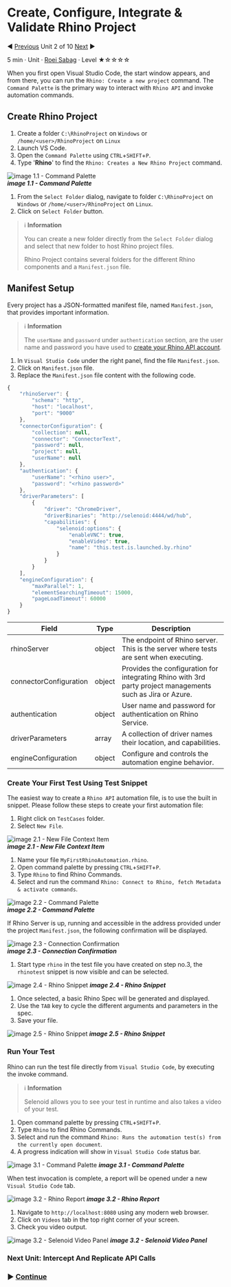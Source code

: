 # Create, Configure, Integrate & Validate Rhino Project

:arrow_backward: [Previous](./01.SetupOpenProjectApplication.md) Unit 2 of 10 [Next](./03.InterceptAndReplicateAPICalls.md) :arrow_forward:

5 min · Unit · [Roei Sabag](https://www.linkedin.com/in/roei-sabag-247aa18/) · Level ★☆☆☆☆

When you first open Visual Studio Code, the start window appears, and from there, you can run the `Rhino: Create a new project` command. The `Command Palette` is the primary way to interact with `Rhino API` and invoke automation commands.

## Create Rhino Project

1. Create a folder `C:\RhinoProject` on `Windows` or `/home/<user>/RhinoProject` on `Linux`
2. Launch VS Code.
3. Open the `Command Palette` using `CTRL`+`SHIFT`+`P`.
4. Type '**Rhino**' to find the `Rhino: Creates a New Rhino Project` command.
  
![image 1.1 - Command Palette](./Images/m01u02_1.png)  
_**image 1.1 - Command Palette**_  

1. From the `Select Folder` dialog, navigate to folder `C:\RhinoProject` on `Windows` or `/home/<user>/RhinoProject` on `Linux`.
2. Click on `Select Folder` button.  

> :information_source: **Information**
>  
> You can create a new folder directly from the `Select Folder` dialog and select that new folder to host Rhino project files.
>
> Rhino Project contains several folders for the different Rhino components and a `Manifest.json` file.

## Manifest Setup

Every project has a JSON-formatted manifest file, named `Manifest.json`, that provides important information.  

> :information_source: **Information**
>  
> The `userName` and `password` under `authentication` section, are the user name and password you have used to [create your Rhino API account](../Unit.CreateRhinoAccount.md).

1. In `Visual Studio Code` under the right panel, find the file `Manifest.json`.
2. Click on `Manifest.json` file.
3. Replace the `Manifest.json` file content with the following code.

```js
{
    "rhinoServer": {
        "schema": "http",
        "host": "localhost",
        "port": "9000"
    },
    "connectorConfiguration": {
        "collection": null,
        "connector": "ConnectorText",
        "password": null,
        "project": null,
        "userName": null
    },
    "authentication": {
        "userName": "<rhino user>",
        "password": "<rhino password>"
    },
    "driverParameters": [
        {
            "driver": "ChromeDriver",
            "driverBinaries": "http://selenoid:4444/wd/hub",
            "capabilities": {
                "selenoid:options": {
                    "enableVNC": true,
                    "enableVideo": true,
                    "name": "this.test.is.launched.by.rhino"
                }
            }
        }
    ],
    "engineConfiguration": {
        "maxParallel": 1,
        "elementSearchingTimeout": 15000,
        "pageLoadTimeout": 60000
    }
}
```

|Field                 |Type  |Description                                                                                               |
|----------------------|------|----------------------------------------------------------------------------------------------------------|
|rhinoServer           |object|The endpoint of Rhino server. This is the server where tests are sent when executing.                     |
|connectorConfiguration|object|Provides the configuration for integrating Rhino with 3rd party project managements such as Jira or Azure.|
|authentication        |object|User name and password for authentication on Rhino Service.                                               |
|driverParameters      |array |A collection of driver names their location, and capabilities.                                            |
|engineConfiguration   |object|Configure and controls the automation engine behavior.                                                    |

### Create Your First Test Using Test Snippet

The easiest way to create a `Rhino API` automation file, is to use the built in snippet. Please follow these steps to create your first automation file:  

1. Right click on `TestCases` folder.
2. Select `New File`.  

![image 2.1 - New File Context Item](./Images/m01u02_2.png)  
_**image 2.1 - New File Context Item**_  

1. Name your file `MyFirstRhinoAutomation.rhino`.
2. Open command palette by pressing `CTRL`+`SHIFT`+`P`.
3. Type `Rhino` to find Rhino Commands.
4. Select and run the command `Rhino: Connect to Rhino, fetch Metadata & activate commands`.  

![image 2.2 - Command Palette](./Images/m01u02_3.png)  
_**image 2.2 - Command Palette**_  

If Rhino Server is up, running and accessible in the address provided under the project `Manifest.json`, the following confirmation will be displayed.  

![image 2.3 - Connection Confirmation](./Images/m01u02_4.png)  
_**image 2.3 - Connection Confirmation**_  

1. Start type `rhino` in the test file you have created on step no.3, the `rhinotest` snippet is now visible and can be selected.  

![image 2.4 - Rhino Snippet](./Images/m01u02_5.png)
_**image 2.4 - Rhino Snippet**_  

1. Once selected, a basic Rhino Spec will be generated and displayed.
2. Use the `TAB` key to cycle the different arguments and parameters in the spec.
3. Save your file.  

![image 2.5 - Rhino Snippet](./Images/m01u02_6.png)
_**image 2.5 - Rhino Snippet**_  

### Run Your Test

Rhino can run the test file directly from `Visual Studio Code`, by executing the invoke command.  

> :information_source: **Information**
>  
> Selenoid allows you to see your test in runtime and also takes a video of your test.

1. Open command palette by pressing `CTRL`+`SHIFT`+`P`.
2. Type `Rhino` to find Rhino Commands.
3. Select and run the command `Rhino: Runs the automation test(s) from the currently open document`.
4. A progress indication will show in `Visual Studio Code` status bar.  

![image 3.1 - Command Palette](./Images/m01u02_7.png)
_**image 3.1 - Command Palette**_  

When test invocation is complete, a report will be opened under a new `Visual Studio Code` tab.  

![image 3.2 - Rhino Report](./Images/m01u02_8.png)
_**image 3.2 - Rhino Report**_  

1. Navigate to `http://localhost:8080` using any modern web browser.
2. Click on `Videos` tab in the top right corner of your screen.
3. Check you video output.  

![image 3.2 - Selenoid Video Panel](./Images/m01u02_9.png)
_**image 3.2 - Selenoid Video Panel**_

### Next Unit: Intercept And Replicate API Calls

### :arrow_forward: [Continue](./03.InterceptAndReplicateAPICalls.md)
